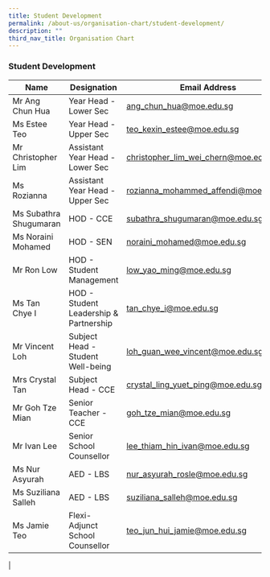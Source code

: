 ```yaml
---
title: Student Development
permalink: /about-us/organisation-chart/student-development/
description: ""
third_nav_title: Organisation Chart
---
```

### **Student Development**

| Name | Designation | Email Address | Contact |
|---|---|---|---|
| Mr Ang Chun Hua | Year Head - Lower Sec | [ang_chun_hua@moe.edu.sg](mailto:ang_chun_hua@moe.edu.sg) | 65938-155 |
| Ms Estee Teo | Year Head - Upper Sec | [teo_kexin_estee@moe.edu.sg](mailto:teo_kexin_estee@moe.edu.sg)  | 65938-177  |
| Mr Christopher Lim | Assistant Year Head - Lower Sec | [christopher_lim_wei_chern@moe.edu.sg](mailto:christopher_lim_wei_chern@moe.edu.sg) | 65938-135 |
| Ms Rozianna | Assistant Year Head - Upper Sec | [rozianna_mohammed_affendi@moe.edu.sg](mailto:rozianna_mohammed_affendi@moe.edu.sg) | 65938-162 |
| Ms Subathra Shugumaran | HOD - CCE | [subathra_shugumaran@moe.edu.sg](mailto:subathra_shugumaran@moe.edu.sg) | 65938-122 |
| Ms Noraini Mohamed | HOD - SEN | [noraini_mohamed@moe.edu.sg](mailto:noraini_mohamed@moe.edu.sg) | 65938-119 |
| Mr Ron Low | HOD - Student Management | [low_yao_ming@moe.edu.sg](mailto:low_yao_ming@moe.edu.sg) | 65938-156 |
| Ms Tan Chye I | HOD - Student Leadership & Partnership | [tan_chye_i@moe.edu.sg](mailto:tan_chye_i@moe.edu.sg) | 65938-178 |
| Mr Vincent Loh | Subject Head - Student Well-being | [loh_guan_wee_vincent@moe.edu.sg](mailto:loh_guan_wee_vincent@moe.edu.sg) | 65938-150 |
| Mrs Crystal Tan | Subject Head - CCE | [crystal_ling_yuet_ping@moe.edu.sg](mailto:crystal_ling_yuet_ping@moe.edu.sg) | 65938-166 |
| Mr Goh Tze Mian | Senior Teacher - CCE | [goh_tze_mian@moe.edu.sg](mailto:goh_tze_mian@moe.edu.sg) | 65938-146 |
| Mr Ivan Lee | Senior School Counsellor | [lee_thiam_hin_ivan@moe.edu.sg](mailto:lee_thiam_hin_ivan@moe.edu.sg) | 65938-154 |
| Ms Nur Asyurah | AED - LBS | [nur_asyurah_rosle@moe.edu.sg](mailto:nur_asyurah_rosle@moe.edu.sg) | 65938-147 |
| Ms Suziliana Salleh | AED - LBS | [suziliana_salleh@moe.edu.sg](mailto:suziliana_salleh@moe.edu.sg) | 65938-125 |
| Ms Jamie Teo | Flexi-Adjunct School Counsellor | [teo_jun_hui_jamie@moe.edu.sg](mailto:teo_jun_hui_jamie@moe.edu.sg) |  6282-4339 |
|